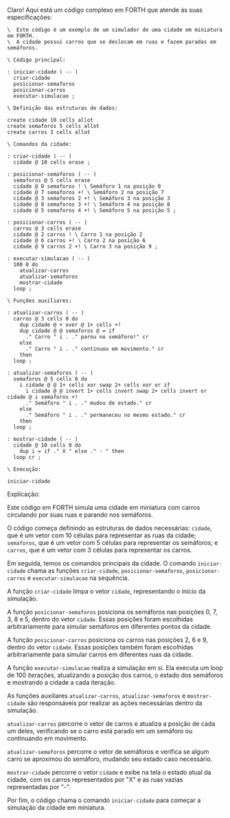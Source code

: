 Claro! Aqui está um código complexo em FORTH que atende às suas especificações:

```
\  Este código é um exemplo de um simulador de uma cidade em miniatura em FORTH.
\  A cidade possui carros que se deslocam em ruas e fazem paradas em semáforos.

\ Código principal:

: iniciar-cidade ( -- )
  criar-cidade
  posicionar-semaforos
  posicionar-carros
  executar-simulacao ;

\ Definição das estruturas de dados:

create cidade 10 cells allot
create semaforos 5 cells allot
create carros 3 cells allot

\ Comandos da cidade:

: criar-cidade ( -- )
  cidade @ 10 cells erase ;

: posicionar-semaforos ( -- )
  semaforos @ 5 cells erase
  cidade @ 0 semaforos ! \ Semáforo 1 na posição 0
  cidade @ 7 semaforos +! \ Semáforo 2 na posição 7
  cidade @ 3 semaforos 2 +! \ Semáforo 3 na posição 3
  cidade @ 8 semaforos 3 +! \ Semáforo 4 na posição 8
  cidade @ 5 semaforos 4 +! \ Semáforo 5 na posição 5 ;

: posicionar-carros ( -- )
  carros @ 3 cells erase
  cidade @ 2 carros ! \ Carro 1 na posição 2
  cidade @ 6 carros +! \ Carro 2 na posição 6
  cidade @ 9 carros 2 +! \ Carro 3 na posição 9 ;

: executar-simulacao ( -- )
  100 0 do
    atualizar-carros
    atualizar-semaforos
    mostrar-cidade
  loop ;

\ Funções auxiliares:

: atualizar-carros ( -- )
  carros @ 3 cells 0 do
    dup cidade @ + over @ 1+ cells +!
    dup cidade @ @ semaforos @ = if
      ." Carro " i . ." parou no semáforo!" cr
    else
      ." Carro " i . ." continuou em movimento." cr
    then
  loop ;

: atualizar-semaforos ( -- )
  semaforos @ 5 cells 0 do
    i cidade @ @ 1+ cells xor swap 2+ cells xor or if
      i cidade @ @ invert 1+ cells invert swap 2+ cells invert or cidade @ i semaforos +!
      ." Semáforo " i . ." mudou de estado." cr
    else
      ." Semáforo " i . ." permaneceu no mesmo estado." cr
    then
  loop ;

: mostrar-cidade ( -- )
  cidade @ 10 cells 0 do
    dup i = if ." X " else ." - " then
  loop cr ;

\ Execução:

iniciar-cidade
```

Explicação:

Este código em FORTH simula uma cidade em miniatura com carros circulando por suas ruas e parando nos semáforos. 

O código começa definindo as estruturas de dados necessárias: `cidade`, que é um vetor com 10 células para representar as ruas da cidade; `semaforos`, que é um vetor com 5 células para representar os semáforos; e `carros`, que é um vetor com 3 células para representar os carros.

Em seguida, temos os comandos principais da cidade. O comando `iniciar-cidade` chama as funções `criar-cidade`, `posicionar-semaforos`, `posicionar-carros` e `executar-simulacao` na sequência.

A função `criar-cidade` limpa o vetor `cidade`, representando o início da simulação.

A função `posicionar-semaforos` posiciona os semáforos nas posições 0, 7, 3, 8 e 5, dentro do vetor `cidade`. Essas posições foram escolhidas arbitrariamente para simular semáforos em diferentes pontos da cidade.

A função `posicionar-carros` posiciona os carros nas posições 2, 6 e 9, dentro do vetor `cidade`. Essas posições também foram escolhidas arbitrariamente para simular carros em diferentes ruas da cidade.

A função `executar-simulacao` realiza a simulação em si. Ela executa um loop de 100 iterações, atualizando a posição dos carros, o estado dos semáforos e mostrando a cidade a cada iteração.

As funções auxiliares `atualizar-carros`, `atualizar-semaforos` e `mostrar-cidade` são responsáveis por realizar as ações necessárias dentro da simulação.

`atualizar-carros` percorre o vetor de carros e atualiza a posição de cada um deles, verificando se o carro está parado em um semáforo ou continuando em movimento.

`atualizar-semaforos` percorre o vetor de semáforos e verifica se algum carro se aproximou do semáforo, mudando seu estado caso necessário.

`mostrar-cidade` percorre o vetor `cidade` e exibe na tela o estado atual da cidade, com os carros representados por "X" e as ruas vazias representadas por "-".

Por fim, o código chama o comando `iniciar-cidade` para começar a simulação da cidade em miniatura.